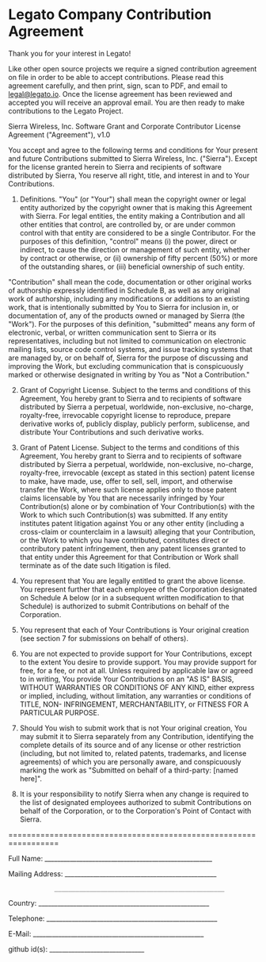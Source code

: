 Legato Company Contribution Agreement
========================================

Thank you for your interest in Legato!

Like other open source projects we require a signed contribution agreement on file in order to be able to accept contributions. Please read this agreement carefully, and then print, sign, scan to PDF, and email to legal@legato.io.  Once the license agreement has been reviewed and accepted you will receive an approval email. You are then ready to make contributions to the Legato Project.

Sierra Wireless, Inc.
Software Grant and Corporate Contributor License Agreement ("Agreement"), v1.0

You accept and agree to the following terms and conditions for Your present and future Contributions submitted to Sierra Wireless, Inc. ("Sierra"). Except for the license granted herein to Sierra and recipients of software distributed by Sierra, You reserve all right, title, and interest in and to Your Contributions.

1. Definitions.
"You" (or "Your") shall mean the copyright owner or legal entity authorized by the copyright owner that is making this Agreement with Sierra. For legal entities, the entity making a Contribution and all other entities that control, are controlled by, or are under common control with that entity are considered to be a single Contributor. For the purposes of this definition, "control" means (i) the power, direct or indirect, to cause the direction or management of such entity, whether by contract or otherwise, or (ii) ownership of fifty percent (50%) or more of the outstanding shares, or (iii) beneficial ownership of such entity.

"Contribution" shall mean the code, documentation or other original works of authorship expressly identified in Schedule B, as well as any original work of authorship, including any modifications or additions to an existing work, that is intentionally submitted by You to Sierra for inclusion in, or documentation of, any of the products owned or managed by Sierra (the "Work"). For the purposes of this definition, "submitted" means any form of electronic, verbal, or written communication sent to Sierra or its representatives, including but not limited to communication on electronic mailing lists, source code control systems, and issue tracking systems that are managed by, or on behalf of, Sierra for the purpose of discussing and improving the Work, but excluding communication that is conspicuously marked or otherwise designated in writing by You as "Not a Contribution."

2. Grant of Copyright License. Subject to the terms and conditions of this Agreement, You hereby grant to Sierra and to recipients of software distributed by Sierra a perpetual, worldwide, non-exclusive, no-charge, royalty-free, irrevocable copyright license to reproduce, prepare derivative works of, publicly display, publicly perform, sublicense, and distribute Your Contributions and such derivative works.

3. Grant of Patent License. Subject to the terms and conditions of this Agreement, You hereby grant to Sierra and to recipients of software distributed by Sierra a perpetual, worldwide, non-exclusive, no-charge, royalty-free, irrevocable (except as stated in this section) patent license to make, have made, use, offer to sell, sell, import, and otherwise transfer the Work, where such license applies only to those patent claims licensable by You that are necessarily infringed by Your Contribution(s) alone or by combination of Your Contribution(s) with the Work to which such Contribution(s) was submitted. If any entity institutes patent litigation against You or any other entity (including a cross-claim or counterclaim in a lawsuit) alleging that your Contribution, or the Work to which you have contributed, constitutes direct or contributory patent infringement, then any patent licenses granted to that entity under this Agreement for that Contribution or Work shall terminate as of the date such litigation is filed.

4. You represent that You are legally entitled to grant the above license. You represent further that each employee of the Corporation designated on Schedule A below (or in a subsequent written modification to that Schedule) is authorized to submit Contributions on behalf of the Corporation.

5. You represent that each of Your Contributions is Your original creation (see section 7 for submissions on behalf of others).

6. You are not expected to provide support for Your Contributions, except to the extent You desire to provide support. You may provide support for free, for a fee, or not at all. Unless required by applicable law or agreed to in writing, You provide Your Contributions on an "AS IS" BASIS, WITHOUT WARRANTIES OR CONDITIONS OF ANY KIND, either express or implied, including, without limitation, any warranties or conditions of TITLE, NON- INFRINGEMENT, MERCHANTABILITY, or FITNESS FOR A PARTICULAR PURPOSE.

7. Should You wish to submit work that is not Your original creation, You may submit it to Sierra separately from any Contribution, identifying the complete details of its source and of any license or other restriction (including, but not limited to, related patents, trademarks, and license agreements) of which you are personally aware, and conspicuously marking the work as "Submitted on behalf of a third-party: [named here]".

8. It is your responsibility to notify Sierra when any change is required to the list of designated employees authorized to submit Contributions on behalf of the Corporation, or to the Corporation's Point of Contact with Sierra.

=================================================================

Full Name:  _____________________________________________________

Mailing Address: ________________________________________________

                 ________________________________________________

Country:   ______________________________________________________

Telephone: ______________________________________________________

E-Mail:    ______________________________________________________

github id(s): ______________________________


